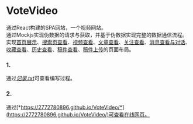 # VoteVideo
通过React构建的SPA网站，一个视频网站。  
通过Mockjs实现伪数据的请求与获取，并基于伪数据实现完整的数据通信流程。  
实现[首页展示](https://2772780896.github.io/VoteVideo/main)、[搜索页查看](https://2772780896.github.io/VoteVideo/search)、[视频查看](https://2772780896.github.io/VoteVideo/video)、[文章查看](https://2772780896.github.io/VoteVideo/essay)、[关注查看](https://2772780896.github.io/VoteVideo/follow)、[消息查看与对话](https://2772780896.github.io/VoteVideo/user?search=1)、[收藏查看](https://2772780896.github.io/VoteVideo/user?search=3)、[历史查看](https://2772780896.github.io/VoteVideo/user?search=4)、[稿件查看](https://2772780896.github.io/VoteVideo/user?search=5)、[稿件上传](https://2772780896.github.io/VoteVideo/upload)的页面布局。  

### 1. 
通过[*记录.txt*](https://github.com/2772780896/VoteVideo/blob/master/%E8%AE%B0%E5%BD%95.txt)可查看编写过程。

### 2.  
通过[*https://2772780896.github.io/VoteVideo/*](https://2772780896.github.io/VoteVideo/)可查看在线网页。
